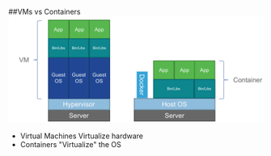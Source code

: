 ##VMs vs Containers
![](images/vmvs.png)

* Virtual Machines Virtualize hardware
* Containers "Virtualize" the OS

